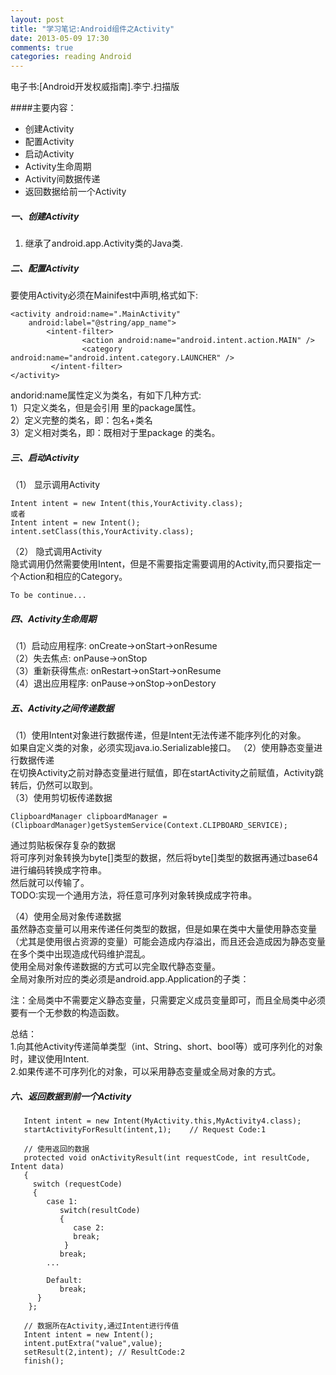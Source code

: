 ```yaml
---
layout: post
title: "学习笔记:Android组件之Activity"
date: 2013-05-09 17:30
comments: true
categories: reading Android  
---
```

电子书:[Android开发权威指南].李宁.扫描版  

####主要内容：  
- 创建Activity  
- 配置Activity    
- 启动Activity  
- Activity生命周期  
- Activity间数据传递  
- 返回数据给前一个Activity
<!--More-->
##### 一、创建Activity
1. 继承了android.app.Activity类的Java类.   

##### 二、配置Activity  
要使用Activity必须在Mainifest中声明,格式如下:  
```
<activity android:name=".MainActivity"
    android:label="@string/app_name">
        <intent-filter>
                <action android:name="android.intent.action.MAIN" />
                <category android:name="android.intent.category.LAUNCHER" />
         </intent-filter>
</activity>  
```
andorid:name属性定义为类名，有如下几种方式:  
1）只定义类名，但是会引用<Application> 里的package属性。  
2）定义完整的类名，即：包名+类名  
3）定义相对类名，即：既相对于<Application>里package 的类名。    

##### 三、启动Activity  
（1） 显示调用Activity  
```
Intent intent = new Intent(this,YourActivity.class);  
或者
Intent intent = new Intent();  
intent.setClass(this,YourActivity.class);  
```
（2） 隐式调用Activity  
隐式调用仍然需要使用Intent，但是不需要指定需要调用的Activity,而只要指定一个Action和相应的Category。  
```
To be continue... 
```

##### 四、Activity生命周期  

（1）启动应用程序: onCreate->onStart->onResume    
（2）失去焦点: onPause->onStop  
（3）重新获得焦点: onRestart->onStart->onResume      
（4）退出应用程序: onPause->onStop->onDestory      

##### 五、Activity之间传递数据
（1）使用Intent对象进行数据传递，但是Intent无法传递不能序列化的对象。  
如果自定义类的对象，必须实现java.io.Serializable接口。 
（2）使用静态变量进行数据传递  
在切换Activity之前对静态变量进行赋值，即在startActivity之前赋值，Activity跳转后，仍然可以取到。    
（3）使用剪切板传递数据  
```
ClipboardManager clipboardManager = 
(ClipboardManager)getSystemService(Context.CLIPBOARD_SERVICE);
```
通过剪贴板保存复杂的数据  
将可序列对象转换为byte[]类型的数据，然后将byte[]类型的数据再通过base64进行编码转换成字符串。  
然后就可以传输了。  
TODO:实现一个通用方法，将任意可序列对象转换成成字符串。  
    
（4）使用全局对象传递数据  
虽然静态变量可以用来传递任何类型的数据，但是如果在类中大量使用静态变量（尤其是使用很占资源的变量）可能会造成内存溢出，而且还会造成因为静态变量在多个类中出现造成代码维护混乱。  
使用全局对象传递数据的方式可以完全取代静态变量。  
全局对象所对应的类必须是android.app.Application的子类：  
     
注：全局类中不需要定义静态变量，只需要定义成员变量即可，而且全局类中必须要有一个无参数的构造函数。  

总结：  
1.向其他Activity传递简单类型（int、String、short、bool等）或可序列化的对象时，建议使用Intent.  
2.如果传递不可序列化的对象，可以采用静态变量或全局对象的方式。  

##### 六、返回数据到前一个Activity

```  
   Intent intent = new Intent(MyActivity.this,MyActivity4.class);
   startActivityForResult(intent,1);	// Request Code:1

   // 使用返回的数据
   protected void onActivityResult(int requestCode, int resultCode, Intent data) 
   { 
     switch (requestCode)
     {
        case 1:
           switch(resultCode)
           {
              case 2: 
              break;
            }
           break;
        ...

        Default:
           break;
      } 
    };
```  

```
   // 数据所在Activity,通过Intent进行传值
   Intent intent = new Intent();
   intent.putExtra("value",value);
   setResult(2,intent); // ResultCode:2
   finish();
```